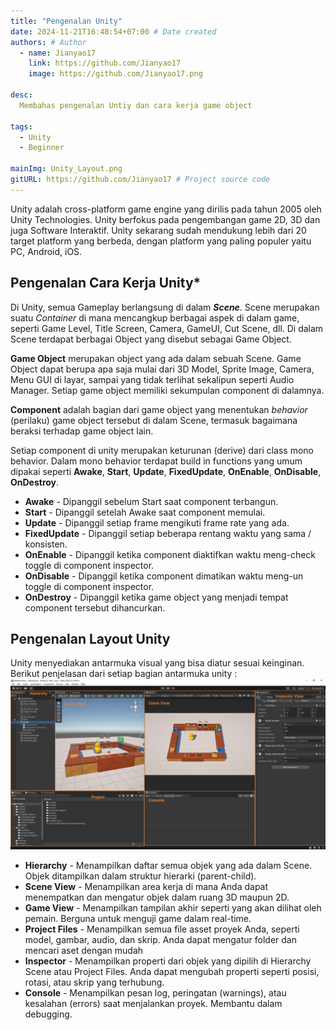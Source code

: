 ```yaml
---
title: "Pengenalan Unity"
date: 2024-11-21T16:48:54+07:00 # Date created
authors: # Author
  - name: Jianyao17
    link: https://github.com/Jianyao17
    image: https://github.com/Jianyao17.png

desc: 
  Membahas pengenalan Untiy dan cara kerja game object

tags:
  - Unity
  - Beginner

mainImg: Unity_Layout.png
gitURL: https://github.com/Jianyao17 # Project source code
---
```


Unity adalah cross-platform game engine yang dirilis pada tahun 2005 oleh Unity Technologies. Unity berfokus pada 
pengembangan game 2D, 3D dan juga Software Interaktif. Unity sekarang sudah mendukung lebih dari 20 target platform 
yang berbeda, dengan platform yang paling populer yaitu PC, Android, iOS.

## Pengenalan Cara Kerja Unity*

Di Unity, semua Gameplay berlangsung di dalam ***Scene***. Scene merupakan suatu *Container* 
di mana mencangkup berbagai aspek di dalam game, seperti Game Level, Title Screen, Camera, GameUI,
Cut Scene, dll. Di dalam Scene terdapat berbagai Object yang disebut sebagai Game Object. 

**Game Object** merupakan object yang ada dalam sebuah Scene. Game Object dapat berupa apa saja 
mulai dari 3D Model, Sprite Image, Camera, Menu GUI di layar, sampai yang tidak terlihat sekalipun 
seperti Audio Manager. Setiap game object memiliki sekumpulan component di dalamnya.

**Component** adalah bagian dari game object yang menentukan *behavior* (perilaku) game object 
tersebut di dalam Scene, termasuk bagaimana beraksi terhadap game object lain.

Setiap component di unity merupakan keturunan (derive) dari class mono behavior. 
Dalam mono behavior terdapat build in functions yang umum dipakai seperti 
**Awake**, **Start**, **Update**, **FixedUpdate**, **OnEnable**, **OnDisable**, **OnDestroy**.

- **Awake** - Dipanggil sebelum Start saat component terbangun.
- **Start** - Dipanggil setelah Awake saat component memulai.
- **Update** - Dipanggil setiap frame mengikuti frame rate yang ada.
- **FixedUpdate** - Dipanggil setiap beberapa rentang waktu yang sama / konsisten.
- **OnEnable** - Dipanggil ketika component diaktifkan waktu meng-check toggle di component inspector.
- **OnDisable** - Dipanggil ketika component dimatikan waktu meng-un toggle di component inspector.
- **OnDestroy** - Dipanggil ketika game object yang menjadi tempat component tersebut dihancurkan. 

## Pengenalan Layout Unity

Unity menyediakan antarmuka visual yang bisa diatur sesuai keinginan. Berikut penjelasan dari setiap bagian antarmuka unity :
![Unity Layout](Unity_Layout.png)

- **Hierarchy** - Menampilkan daftar semua objek yang ada dalam Scene. Objek ditampilkan dalam struktur hierarki (parent-child).
- **Scene View** - Menampilkan area kerja di mana Anda dapat menempatkan dan mengatur objek dalam ruang 3D maupun 2D. 
- **Game View** - Menampilkan tampilan akhir seperti yang akan dilihat oleh pemain. Berguna untuk menguji game dalam real-time.
- **Project Files** - Menampilkan semua file asset proyek Anda, seperti model, gambar, audio, dan skrip. Anda dapat mengatur folder dan mencari aset dengan mudah
- **Inspector** - Menampilkan properti dari objek yang dipilih di Hierarchy Scene atau Project Files. Anda dapat mengubah properti seperti posisi, rotasi, atau skrip yang terhubung.
- **Console** - Menampilkan pesan log, peringatan (warnings), atau kesalahan (errors) saat menjalankan proyek. Membantu dalam debugging.
